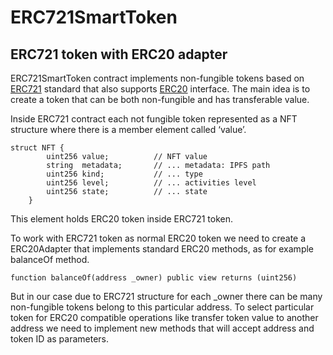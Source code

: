 # ERC721SmartToken
## ERC721 token with ERC20 adapter

ERC721SmartToken contract implements non-fungible tokens based on [ERC721](https://github.com/ethereum/eips/issues/721) standard 
that also supports [ERC20](https://github.com/ethereum/eips/issues/20) interface. The main idea is to create a token that can be both non-fungible and has transferable value. 

Inside ERC721 contract each not fungible token represented as a NFT structure where there is a member element called ‘value’.
```solidity
struct NFT {
        uint256 value;          // NFT value 
        string  metadata;       // ... metadata: IPFS path
        uint256 kind;           // ... type
        uint256 level;          // ... activities level
        uint256 state;          // ... state
    }
```
This element holds ERC20 token inside ERC721 token. 

To work with ERC721 token as normal ERC20 token we need to create a ERC20Adapter that implements standard ERC20 methods, 
as for example balanceOf method.
```solidity
function balanceOf(address _owner) public view returns (uint256)
```
But in our case due to ERC721 structure for each _owner there can be many 
non-fungible tokens belong to this particular address. To select particular token for ERC20 compatible operations like 
transfer token value to another address we need to implement new methods that will accept address and token ID as parameters.



